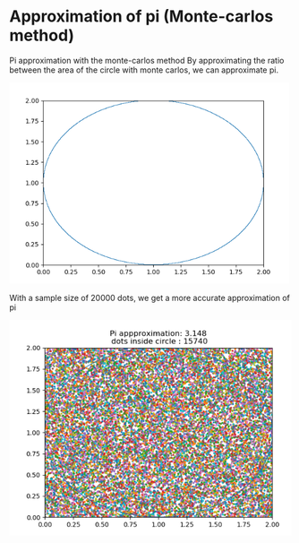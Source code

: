 # Approximation of pi (Monte-carlos method) 
Pi approximation with the monte-carlos method
By approximating the ratio between the area of the circle with monte carlos, we can approximate pi. 


<img src="https://github.com/WilliamVoong/Pi_approx/blob/master/monte_carlos.gif" width="500">


With a sample size of 20000 dots, we get a more accurate approximation of pi


<img src="https://github.com/WilliamVoong/Pi_approx/blob/master/PI_APPROX.PNG">
